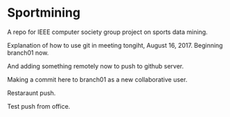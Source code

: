 
# Sportmining
A repo for IEEE computer society group project on sports data mining.

Explanation of how to use git in meeting tongiht, August 16, 2017.
Beginning branch01 now.

And adding something remotely now to push to github server.

Making a commit here to branch01 as a new collaborative user. 

Restaraunt push. 

Test push from office. 
